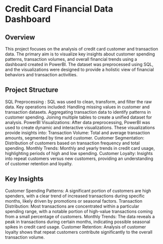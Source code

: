 # Credit Card Financial Data Dashboard
## Overview
This project focuses on the analysis of credit card customer and transaction data. The primary aim is to visualize key insights about customer spending patterns, transaction volumes, and overall financial trends using a dashboard created in PowerBI. The dataset was preprocessed using SQL, and the visualizations were designed to provide a holistic view of financial behaviors and transaction activities.

## Project Structure
SQL Preprocessing : SQL was used to clean, transform, and filter the raw data. Key operations included:
Handling missing values in customer and transaction datasets.
Aggregating transaction data to identify patterns in customer spending.
Joining multiple tables to create a unified dataset for analysis.
PowerBI Visualizations: After data preprocessing, PowerBI was used to create dynamic and interactive visualizations. These visualizations provide insights into:
Transaction Volume: Total and average transaction amounts, segmented by time and customer.
Customer Segmentation: Distribution of customers based on transaction frequency and total spending.
Monthly Trends: Monthly and yearly trends in credit card usage, highlighting periods of high and low spending.
Customer Loyalty: Insights into repeat customers versus new customers, providing an understanding of customer retention and loyalty.

## Key Insights
Customer Spending Patterns: A significant portion of customers are high spenders, with a clear trend of increased transactions during specific months, likely driven by promotions or seasonal factors.
Transaction Distribution: Most transactions are concentrated within a particular spending range, with a notable portion of high-value transactions coming from a small percentage of customers.
Monthly Trends: The data reveals a peak in transactions during certain months, indicating possible seasonal spikes in credit card usage.
Customer Retention: Analysis of customer loyalty shows that repeat customers contribute significantly to the overall transaction volume.

